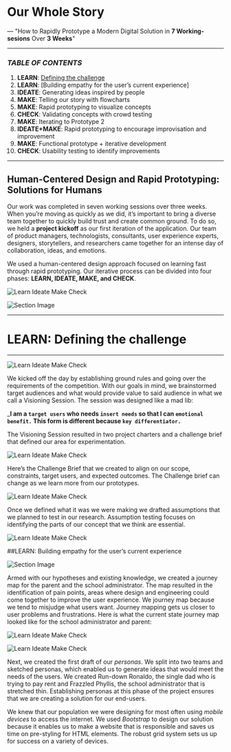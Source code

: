 # Our Whole Story
— "How to Rapidly Prototype a Modern Digital Solution in __7 Working-sesions__ Over __3 Weeks__"

---------------------------------------------------------------------------
### *TABLE OF CONTENTS*
1.	__LEARN__: [Defining the challenge](#learn-defining-the-challenge)
2.	__LEARN__: [Building empathy for the user’s current experience]
3.	__IDEATE__: Generating ideas inspired by people 
4.	__MAKE__: Telling our story with flowcharts 
5.	__MAKE__: Rapid prototyping to visualize concepts
6.	__CHECK__: Validating concepts with crowd testing
7.	__MAKE__: Iterating to Prototype 2 
8.	__IDEATE+MAKE__: Rapid prototyping to encourage improvisation and improvement 
9.	__MAKE__: Functional prototype + iterative development 
10.	__CHECK__: Usability testing to identify improvements 
---------------------------------------------------------------------------

## Human-Centered Design and Rapid Prototyping: Solutions for Humans
Our work was completed in seven working sessions over three weeks. When you’re moving as quickly as we did, it’s important to bring a diverse team together to quickly build trust and create common ground. To do so, we held a **project kickoff** as our first iteration of the application. Our team of product managers, technologists, consultants, user experience experts, designers, storytellers, and researchers came together for an intense day of collaboration, ideas, and emotions.

We used a human-centered design approach focused on learning fast through rapid prototyping. Our iterative process can be divided into four phases: __LEARN, IDEATE, MAKE, and CHECK__.

![Learn Ideate Make Check](https://placeimg.com/1000/500/tech/grayscale)


![Section Image](http://placehold.it/1000x50)

----------------------------------------------------------------------------------------------------------------------------------------------------------------------------------------------------------------------------------------------------------------------------------
# LEARN: Defining the challenge



----------------------------------------------------------------------------------------------------------------------------------------------------------------------------------------------------------------------------------------------------------------------------------




![Learn Ideate Make Check](https://placeimg.com/1000/500/tech/grayscale)

We kicked off the day by establishing ground rules and going over the requirements of the competition. With our goals in mind, we brainstormed target audiences and what would provide value to said audience in what we call a Visioning Session. The session was designed like a mad lib:

___I am a `target users` who needs `insert needs` so that I can `emotional benefit.` This form is different because `key differentiator.`__

The Visioning Session resulted in two project charters and a challenge brief that defined our area for experimentation.

![Learn Ideate Make Check](https://placeimg.com/1000/500/tech/grayscale)

Here’s the Challenge Brief that we created to align on our scope, constraints, target users, and expected outcomes. The Challenge brief can change as we learn more from our prototypes. 

![Learn Ideate Make Check](https://placeimg.com/1000/500/tech/grayscale)

Once we defined what it was we were making we drafted assumptions that we planned to test in our research. Assumption testing focuses on identifying the parts of our concept that we think are essential.  

![Learn Ideate Make Check](https://placeimg.com/1000/500/tech/grayscale)

##LEARN: Building empathy for the user’s current experience

![Section Image](http://placehold.it/1000x50)

Armed with our hypotheses and existing knowledge, we created a journey map for the parent and the school administrator. The map resulted in the identification of pain points, areas where design and engineering could come together to improve the user experience. We journey map because we tend to misjudge what users want. Journey mapping gets us closer to user problems and frustrations. Here is what the current state journey map looked like for the school administrator and parent:

![Learn Ideate Make Check](https://placeimg.com/1000/500/tech/grayscale)

![Learn Ideate Make Check](https://placeimg.com/1000/500/tech/grayscale)

Next, we created the first draft of our *personas*. We split into two teams and sketched personas, which enabled us to generate ideas that would meet the needs of the users. We created Run-down Ronaldo, the single dad who is trying to pay rent and Frazzled Phyllis, the school administrator that is stretched thin. Establishing personas at this phase of the project ensures that we are creating a solution for our end-users.

We knew that our population we were designing for most often using *mobile devices* to access the internet. We used *Bootstrap* to design our solution because it enables us to make a website that is responsible and saves us time on pre-styling for HTML elements. The robust grid system sets us up for success on a variety of devices. 
